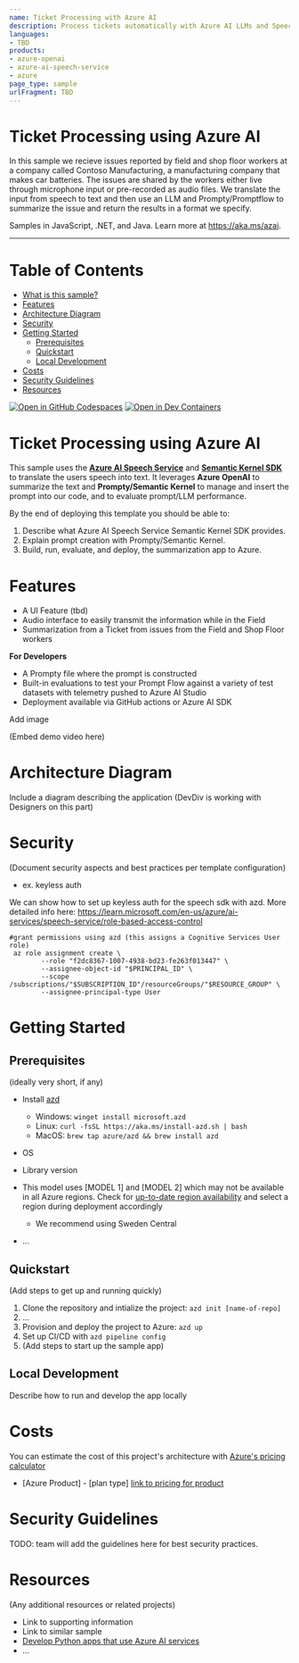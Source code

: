 ```yaml
---
name: Ticket Processing with Azure AI
description: Process tickets automatically with Azure AI LLMs and Speech Service.
languages:
- TBD
products:
- azure-openai
- azure-ai-speech-service
- azure
page_type: sample
urlFragment: TBD
---
```


# Ticket Processing using Azure AI

In this sample we recieve issues reported by field and shop floor workers at a company called Contoso Manufacturing, a manufacturing company that makes car batteries. The issues are shared by the workers either live through microphone input or pre-recorded as audio files. We translate the input from speech to text and then use an LLM and Prompty/Promptflow to summarize the issue and return the results in a format we specify.

Samples in JavaScript, .NET, and Java. Learn more at https://aka.ms/azai.

---

# Table of Contents

- [What is this sample?](#what-is-this-sample)
- [Features](#features)
- [Architecture Diagram](#architecture-diagram)
- [Security](#security)
- [Getting Started](#getting-started)
  - [Prerequisites](#prerequisites)
  - [Quickstart](#quickstart)
  - [Local Development](#local-development)
- [Costs](#costs)  
- [Security Guidelines](#security-guidelines)
- [Resources](#resources)

[![Open in GitHub Codespaces](https://img.shields.io/static/v1?style=for-the-badge&label=GitHub+Codespaces&message=Open&color=brightgreen&logo=github)](https://github.com/codespaces/new?hide_repo_select=true&ref=main&repo=599293758&machine=standardLinux32gb&devcontainer_path=.devcontainer%2Fdevcontainer.json&location=WestUs2)
[![Open in Dev Containers](https://img.shields.io/static/v1?style=for-the-badge&label=Dev%20Containers&message=Open&color=blue&logo=visualstudiocode)](https://vscode.dev/redirect?url=vscode://ms-vscode-remote.remote-containers/cloneInVolume?url=https://github.com/azure-samples/azure-search-openai-demo)

# Ticket Processing using Azure AI 

This sample uses the **[Azure AI Speech Service](https://learn.microsoft.com/en-us/azure/ai-services/speech-service/)** and **[Semantic Kernel SDK](https://learn.microsoft.com/en-us/semantic-kernel/overview/?tabs=Csharp)** to translate the users speech into text. It leverages **Azure OpenAI** to summarize the text and **Prompty/Semantic Kernel** to manage and insert the prompt into our code, and to evaluate prompt/LLM performance.

By the end of deploying this template you should be able to:

 1. Describe what Azure AI Speech Service Semantic Kernel SDK provides.
 2. Explain prompt creation with Prompty/Semantic Kernel. 
 3. Build, run, evaluate, and deploy, the summarization app to Azure.

# Features

* A UI Feature (tbd)
* Audio interface to easily transmit the information while in the Field
* Summarization from a Ticket from issues from the Field and Shop Floor workers

**For Developers**
* A Prompty file where the prompt is constructed
* Built-in evaluations to test your Prompt Flow against a variety of test datasets with telemetry pushed to Azure AI Studio
* Deployment available via GitHub actions or Azure AI SDK

Add image

(Embed demo video here)


# Architecture Diagram
Include a diagram describing the application (DevDiv is working with Designers on this part)

# Security

(Document security aspects and best practices per template configuration)

* ex. keyless auth

We can show how to set up keyless auth for the speech sdk with azd. More detailed info here: https://learn.microsoft.com/en-us/azure/ai-services/speech-service/role-based-access-control 
```
#grant permissions using azd (this assigns a Cognitive Services User role)
 az role assignment create \
        --role "f2dc8367-1007-4938-bd23-fe263f013447" \
        --assignee-object-id "$PRINCIPAL_ID" \
        --scope /subscriptions/"$SUBSCRIPTION_ID"/resourceGroups/"$RESOURCE_GROUP" \
        --assignee-principal-type User

```

# Getting Started

## Prerequisites

(ideally very short, if any)
 
- Install [azd](https://aka.ms/install-azd)
    - Windows: `winget install microsoft.azd`
    - Linux: `curl -fsSL https://aka.ms/install-azd.sh | bash`
    - MacOS: `brew tap azure/azd && brew install azd`
- OS
- Library version
- This model uses [MODEL 1] and [MODEL 2] which may not be available in all Azure regions. Check for [up-to-date region availability](https://learn.microsoft.com/azure/ai-services/openai/concepts/models#standard-deployment-model-availability) and select a region during deployment accordingly
    - We recommend using Sweden Central

- ...

## Quickstart
(Add steps to get up and running quickly)
 
1. Clone the repository and intialize the project: `azd init [name-of-repo]`
2. ...
3. Provision and deploy the project to Azure: `azd up`
4. Set up CI/CD with `azd pipeline config`
5. (Add steps to start up the sample app)

## Local Development
Describe how to run and develop the app locally

# Costs
You can estimate the cost of this project's architecture with [Azure's pricing calculator](https://azure.microsoft.com/pricing/calculator/)
 
- [Azure Product] - [plan type] [link to pricing for product](https://azure.microsoft.com/pricing/)

# Security Guidelines

TODO: team will add the guidelines here for best security practices.

# Resources

(Any additional resources or related projects)
 
- Link to supporting information
- Link to similar sample
- [Develop Python apps that use Azure AI services](https://learn.microsoft.com/azure/developer/python/azure-ai-for-python-developers)
- ...
